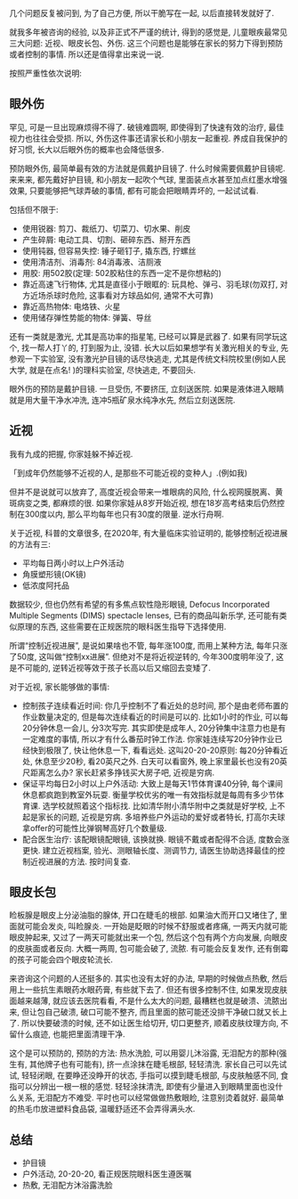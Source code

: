 <!--
.. title: 儿童眼保健
.. slug: Eye_care_for_children
.. date: 2020-10-19 12:00:00 UTC+08:00
.. tags: 
.. category:
.. link:
.. description:
.. type: text
-->

几个问题反复被问到, 为了自己方便, 所以干脆写在一起, 以后直接转发就好了. 

就我多年被咨询的经验, 以及非正式不严谨的统计, 得到的感觉是, 儿童眼疾最常见三大问题: 近视、眼皮长包、外伤. 这三个问题也是能够在家长的努力下得到预防或者控制的事情. 所以还是值得拿出来说一说. 

按照严重性依次说明:

<!-- TEASER_END -->

## 眼外伤

罕见, 可是一旦出现麻烦得不得了. 破镜难圆啊, 即使得到了快速有效的治疗, 最佳视力也往往会受损. 所以, 外伤这件事还请家长和小朋友一起重视. 养成自我保护的好习惯, 长大以后眼外伤的概率也会降低很多. 

预防眼外伤, 最简单最有效的方法就是佩戴护目镜了. 什么时候需要佩戴护目镜呢. 来来来, 都先戴好护目镜, 和小朋友一起吹个气球, 里面装点水甚至加点红墨水增强效果, 只要能够把气球弄破的事情, 都有可能会把眼睛弄坏的, 一起试试看. 

包括但不限于: 

* 使用锐器: 剪刀、裁纸刀、切菜刀、切水果、削皮
* 产生碎屑: 电动工具、切割、砸碎东西、掰开东西
* 使用钝器, 但容易失控: 锤子砸钉子, 撬东西, 拧螺丝
* 使用清洁剂、消毒剂: 84消毒液、洁厕液
* 用胶: 用502胶(定理: 502胶粘住的东西一定不是你想粘的)
* 靠近高速飞行物体, 尤其是直径小于眼眶的: 玩具枪、弹弓、羽毛球(勿双打, 对方近场杀球时危险, 这事看对方球品如何, 通常不大可靠)
* 靠近高热物体: 电烙铁、火星
* 使用储存弹性势能的物体: 弹簧、导丝

还有一类就是激光, 尤其是高功率的指星笔, 已经可以算是武器了. 如果有同学玩这个, 找一帮人打丫的, 打到服为止, 没错. 长大以后如果想学有关激光相关的专业, 先参观一下实验室, 没有激光护目镜的话尽快逃走, 尤其是传统文科院校里(例如人民大学, 就是在点名! )的理科实验室, 尽快逃走, 不要回头. 

眼外伤的预防是戴护目镜. 一旦受伤, 不要挤压, 立刻送医院. 如果是液体进入眼睛就是用大量干净水冲洗, 连冲5瓶矿泉水纯净水先, 然后立刻送医院. 

## 近视

我有九成的把握, 你家娃躲不掉近视. 

「到成年仍然能够不近视的人, 是那些不可能近视的变种人」.(例如我)

但并不是说就可以放弃了, 高度近视会带来一堆眼病的风险, 什么视网膜脱离、黄斑病变之类, 都麻烦的很. 如果你家娃从8岁开始近视, 想在18岁高考结束后仍然控制在300度以内, 那么平均每年也只有30度的限量. 逆水行舟啊. 

关于近视, 科普的文章很多, 在2020年, 有大量临床实验证明的, 能够控制近视进展的方法有三: 

* 平均每日两小时以上户外活动
* 角膜塑形镜(OK镜)
* 低浓度阿托品

数据较少, 但也仍然有希望的有多焦点软性隐形眼镜, Defocus Incorporated Multiple Segments (DIMS) spectacle lenses, 已有的商品叫新乐学, 还可能有类似原理的东西, 这些需要在正规医院的眼科医生指导下选择使用. 

所谓“控制近视进展”, 是说如果啥也不管, 每年涨100度, 而用上某种方法, 每年只涨了50度, 这叫做“控制xx进展”. 但绝对不是将近视逆转的, 今年300度明年没了, 这是不可能的, 逆转近视等效于孩子长高以后又缩回去变矮了. 

对于近视, 家长能够做的事情:

* 控制孩子连续看近时间: 你几乎控制不了看近处的总时间, 那个是由老师布置的作业数量决定的, 但是每次连续看近的时间是可以的. 比如1小时的作业, 可以每20分钟休息一会儿, 分3次写完. 其实即使是成年人, 20分钟集中注意力也是有一定难度的事情, 所以才有什么番茄时钟工作法. 你家娃连续写20分钟作业已经快到极限了, 快让他休息一下, 看看远处. 这叫20-20-20原则: 每20分钟看近处, 休息至少20秒, 看20英尺之外. 白天可以看窗外, 晚上家里最长也没有20英尺距离怎么办? 家长赶紧多挣钱买大房子吧, 近视是穷病. 
* 保证平均每日2小时以上户外活动: 大致上是每天1节体育课40分钟, 每个课间休息都疯跑到教室外玩耍. 衡量学校优劣的唯一有效指标就是每周有多少节体育课. 选学校就照着这个指标找. 比如清华附小清华附中之类就是好学校, 上不起是家长的问题, 近视是穷病. 多培养些户外运动的爱好或者特长, 打高尔夫球拿offer的可能性比弹钢琴高好几个数量级. 
* 配合医生治疗: 该配眼镜配眼镜, 该换就换. 眼镜不戴或者配得不合适, 度数会涨更快. 建立近视档案, 验光、测眼轴长度、测调节力, 请医生协助选择最佳的控制近视进展的方法. 按时间复查. 

## 眼皮长包

睑板腺是眼皮上分泌油脂的腺体, 开口在睫毛的根部. 如果油大而开口又堵住了, 里面就可能会发炎, 叫睑腺炎. 一开始是眨眼的时候不舒服或者疼痛, 一两天内就可能眼皮肿起来, 又过了一两天可能就出来一个包, 然后这个包有两个方向发展, 向眼皮的皮肤面或者反向. 大概一两周, 包可能会破了, 流脓. 有可能会反复发作, 还有倒霉的孩子可能会四个眼皮轮流长. 

来咨询这个问题的人还挺多的. 其实也没有太好的办法, 早期的时候做点热敷, 然后用上一些抗生素眼药水眼药膏, 有些就下去了. 但还有很多控制不住, 如果发现皮肤面越来越薄, 就应该去医院看看, 不是什么太大的问题, 最糟糕也就是破溃、流脓出来, 但让包自己破溃, 破口可能不整齐, 而且里面的脓可能还没排干净破口就又长上了. 所以快要破溃的时候, 还不如让医生给切开, 切口更整齐, 顺着皮肤纹理方向, 不留什么痕迹, 也能把里面清理干净. 

这个是可以预防的, 预防的方法: 热水洗脸, 可以用婴儿沐浴露, 无泪配方的那种(强生有, 其他牌子也有可能有), 挤一点涂抹在睫毛根部, 轻轻清洗. 家长自己可以先试试, 轻轻闭眼, 在要睁还没睁开的状态, 手指可以摸到睫毛根部, 与皮肤触感不同, 食指可以分辨出一根一根的感觉. 轻轻涂抹清洗, 即使有少量进入到眼睛里面也没什么关系, 无泪配方不难受. 平时也可以经常做做热敷眼睑, 注意别烫着就好. 最简单的热毛巾放进塑料食品袋, 温暖舒适还不会弄得满头水. 

## 总结

* 护目镜
* 户外活动, 20-20-20, 看正规医院眼科医生遵医嘱
* 热敷, 无泪配方沐浴露洗脸